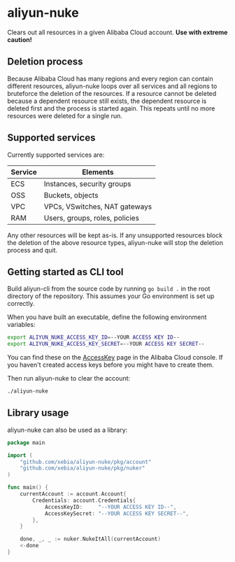 # aliyun-nuke

Clears out all resources in a given Alibaba Cloud account. **Use with extreme caution!**

## Deletion process

Because Alibaba Cloud has many regions and every region can contain different resources, aliyun-nuke loops over all services and all regions to bruteforce the deletion of the resources. If a resource cannot be deleted because a dependent resource still exists, the dependent resource is deleted first and the process is started again. This repeats until no more resources were deleted for a single run.

## Supported services

Currently supported services are:

| Service | Elements                       |
| ------- | ------------------------------ |
| ECS     | Instances, security groups     |
| OSS     | Buckets, objects               |
| VPC     | VPCs, VSwitches, NAT gateways  |
| RAM     | Users, groups, roles, policies |

Any other resources will be kept as-is. If any unsupported resources block the deletion of the above resource types, aliyun-nuke will stop the deletion process and quit.

## Getting started as CLI tool

Build aliyun-cli from the source code by running `go build .` in the root directory of the repository. This assumes your Go environment is set up correctly.

When you have built an executable, define the following environment variables:

```bash
export ALIYUN_NUKE_ACCESS_KEY_ID=--YOUR ACCESS KEY ID--
export ALIYUN_NUKE_ACCESS_KEY_SECRET=--YOUR ACCESS KEY SECRET--
```

You can find these on the [AccessKey](https://ak-console.aliyun.com/) page in the Alibaba Cloud console. If you haven't created access keys before you might have to create them.

Then run aliyun-nuke to clear the account:

```bash
./aliyun-nuke
```

## Library usage

aliyun-nuke can also be used as a library:

```go
package main

import (
	"github.com/xebia/aliyun-nuke/pkg/account"
	"github.com/xebia/aliyun-nuke/pkg/nuker"
)

func main() {
	currentAccount := account.Account{
		Credentials: account.Credentials{
			AccessKeyID:     "--YOUR ACCESS KEY ID--",
			AccessKeySecret: "--YOUR ACCESS KEY SECRET--",
		},
	}

	done, _, _ := nuker.NukeItAll(currentAccount)
    <-done
}
```
